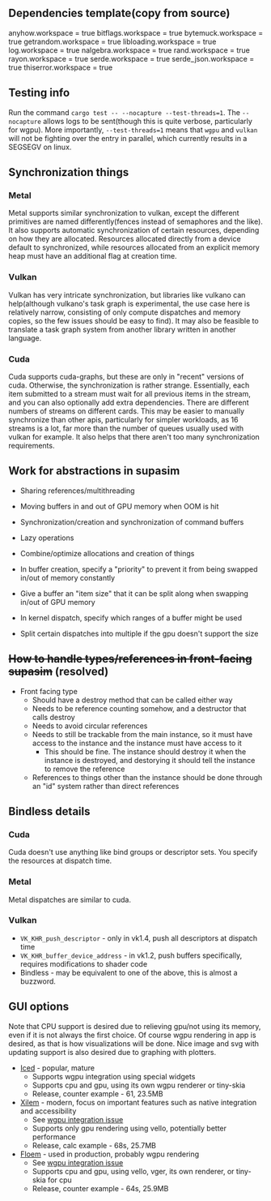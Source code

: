 ## Dependencies template(copy from source)
anyhow.workspace = true
bitflags.workspace = true
bytemuck.workspace = true
getrandom.workspace = true
libloading.workspace = true
log.workspace = true
nalgebra.workspace = true
rand.workspace = true
rayon.workspace = true
serde.workspace = true
serde_json.workspace = true
thiserror.workspace = true

## Testing info
Run the command `cargo test -- --nocapture --test-threads=1`. The `--nocapture` allows logs to be sent(though this is quite verbose, particularly for wgpu). More importantly, `--test-threads=1` means that `wgpu` and `vulkan` will not be fighting over the entry in parallel, which currently results in a SEGSEGV on linux.

## Synchronization things
### Metal
Metal supports similar synchronization to vulkan, except the different primitives are named differently(fences instead of semaphores and the like). It also supports automatic synchronization of certain resources, depending on how they are allocated. Resources allocated directly from a device default to synchronized, while resources allocated from an explicit memory heap must have an additional flag at creation time.
### Vulkan
Vulkan has very intricate synchronization, but libraries like vulkano can help(although vulkano's task graph is experimental, the use case here is relatively narrow, consisting of only compute dispatches and memory copies, so the few issues should be easy to find). It may also be feasible to translate a task graph system from another library written in another language.
### Cuda
Cuda supports cuda-graphs, but these are only in "recent" versions of cuda. Otherwise, the synchronization is rather strange. Essentially, each item submitted to a stream must wait for all previous items in the stream, and you can also optionally add extra dependencies. There are different numbers of streams on different cards. This may be easier to manually synchronize than other apis, particularly for simpler workloads, as 16 streams is a lot, far more than the number of queues usually used with vulkan for example. It also helps that there aren't too many synchronization requirements.

## Work for abstractions in supasim
* Sharing references/multithreading
* Moving buffers in and out of GPU memory when OOM is hit
* Synchronization/creation and synchronization of command buffers
* Lazy operations
* Combine/optimize allocations and creation of things

* In buffer creation, specify a "priority" to prevent it from being swapped in/out of memory constantly
* Give a buffer an "item size" that it can be split along when swapping in/out of GPU memory
* In kernel dispatch, specify which ranges of a buffer might be used
* Split certain dispatches into multiple if the gpu doesn't support the size

## ~~How to handle types/references in front-facing supasim~~ (resolved)
* Front facing type
  * Should have a destroy method that can be called either way
  * Needs to be reference counting somehow, and a destructor that calls destroy
  * Needs to avoid circular references
  * Needs to still be trackable from the main instance, so it must have access to the instance and the instance must have access to it
    * This should be fine. The instance should destroy it when the instance is destroyed, and destorying it should tell the instance to remove the reference
  * References to things other than the instance should be done through an "id" system rather than direct references

## Bindless details
### Cuda
Cuda doesn't use anything like bind groups or descriptor sets. You specify the resources at dispatch time.
### Metal
Metal dispatches are similar to cuda.
### Vulkan
* `VK_KHR_push_descriptor` - only in vk1.4, push all descriptors at dispatch time
* `VK_KHR_buffer_device_address` - in vk1.2, push buffers specifically, requires modifications to shader code
* Bindless - may be equivalent to one of the above, this is almost a buzzword.


## GUI options
Note that CPU support is desired due to relieving gpu/not using its memory, even if it is not always the first choice. Of course wgpu rendering in app is desired, as that is how visualizations will be done. Nice image and svg with updating support is also desired due to graphing with plotters.
* [Iced](https://github.com/iced-rs/iced) - popular, mature
  * Supports wgpu integration using special widgets
  * Supports cpu and gpu, using its own wgpu renderer or tiny-skia
  * Release, counter example - 61, 23.5MB
* [Xilem](https://github.com/linebender/xilem) - modern, focus on important features such as native integration and accessibility
  * See [wgpu integration issue](https://github.com/linebender/xilem/issues/395)
  * Supports only gpu rendering using vello, potentially better performance
  * Release, calc example - 68s, 25.7MB
* [Floem](https://github.com/lapce/floem) - used in production, probably wgpu rendering
  * See [wgpu integration issue](https://github.com/lapce/floem/issues/687)
  * Supports cpu and gpu, using vello, vger, its own renderer, or tiny-skia for cpu
  * Release, counter example - 64s, 25.9MB
